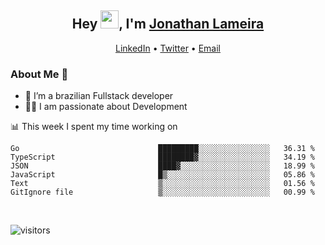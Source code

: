 <h2 align="center">Hey <img src="https://github.com/TheDudeThatCode/TheDudeThatCode/blob/master/Assets/Hi.gif" width="29">, I'm <a href="https://www.linkedin.com/in/jonathanlameira/">Jonathan Lameira</a></h2>
<p align="center">
  <a href="https://www.linkedin.com/in/jonathanlameira/">LinkedIn</a> •
  <a href="https://twitter.com/jlameira">Twitter</a> •
  <a href="mailto:jlameira@gmail.com">Email</a>
</p>

### About Me 🚀
- 🌱  I’m a brazilian Fullstack developer</br>
- 👨‍💻  I am passionate about Development</br>

<!-- ![Jonathan Lameira github stats](https://github-readme-stats.vercel.app/api?username=jlameirameli&show_icons=true&hide_border=true)&nbsp;&nbsp; -->

📊 This week I spent my time working on
<!--START_SECTION:waka-->

```text
Go                               █████████░░░░░░░░░░░░░░░░   36.31 %
TypeScript                       ████████▓░░░░░░░░░░░░░░░░   34.19 %
JSON                             ████▓░░░░░░░░░░░░░░░░░░░░   18.99 %
JavaScript                       █▒░░░░░░░░░░░░░░░░░░░░░░░   05.86 %
Text                             ▒░░░░░░░░░░░░░░░░░░░░░░░░   01.56 %
GitIgnore file                   ▒░░░░░░░░░░░░░░░░░░░░░░░░   00.99 %
```

<!--END_SECTION:waka-->

<br />

![visitors](https://visitor-badge.laobi.icu/badge?page_id=jlameira.jlameira)
